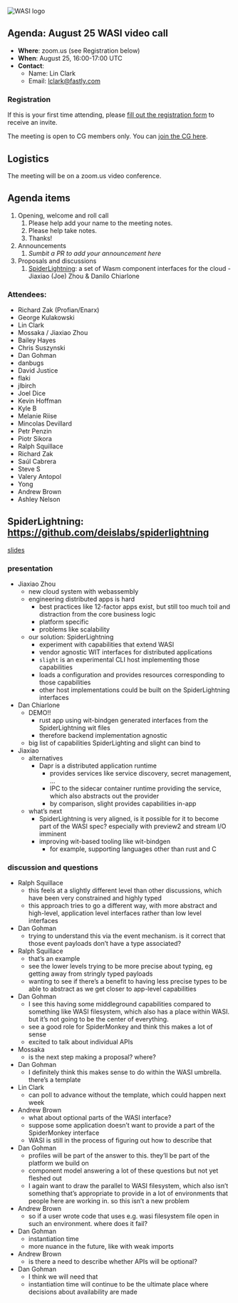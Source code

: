 ![WASI logo](https://raw.githubusercontent.com/WebAssembly/WASI/main/WASI.png)

## Agenda: August 25 WASI video call

- **Where**: zoom.us (see Registration below)
- **When**: August 25, 16:00-17:00 UTC
- **Contact**:
  - Name: Lin Clark
  - Email: lclark@fastly.com

### Registration

If this is your first time attending, please [fill out the registration form](https://docs.google.com/forms/d/e/1FAIpQLSdpO6Lp2L_dZ2_oiDgzjKx7pb7s2YYHjeSIyfHWZZGSKoZKWQ/viewform?usp=sf_link) to receive an invite.

The meeting is open to CG members only. You can [join the CG here](https://www.w3.org/community/webassembly/).

## Logistics

The meeting will be on a zoom.us video conference.

## Agenda items

1. Opening, welcome and roll call
    1. Please help add your name to the meeting notes.
    1. Please help take notes.
    1. Thanks!
1. Announcements
    1. _Sumbit a PR to add your announcement here_
1. Proposals and discussions
    1. [SpiderLightning](https://github.com/deislabs/spiderlightning): a set of Wasm component interfaces for the cloud - Jiaxiao (Joe) Zhou & Danilo Chiarlone

### Attendees:
- Richard Zak (Profian/Enarx)
- George Kulakowski
- Lin Clark
- Mossaka / Jiaxiao Zhou
- Bailey Hayes
- Chris Suszynski
- Dan Gohman
- danbugs
- David Justice
- flaki
- jlbirch
- Joel Dice
- Kevin Hoffman
- Kyle B
- Melanie Riise
- Mincolas Devillard
- Petr Penzin
- Piotr Sikora
- Ralph Squillace
- Richard Zak
- Saúl Cabrera
- Steve S
- Valery Antopol
- Yong
- Andrew Brown
- Ashley Nelson

## SpiderLightning: https://github.com/deislabs/spiderlightning

[slides](https://docs.google.com/presentation/d/e/2PACX-1vQAt5BbFRqpS5tLFx0gegpGZ4TFLuSGRIP3kc5BIV6IPtwd6PwjjTsrmND6xqZFlRTXk-lyCwYazSW6/pub)

### presentation

- Jiaxiao Zhou
  - new cloud system with webassembly
  - engineering distributed apps is hard
    - best practices like 12-factor apps exist, but still too much toil and distraction from the core business logic
    - platform specific
    - problems like scalability
  - our solution: SpiderLightning
    - experiment with capabilities that extend WASI
    - vendor agnostic WIT interfaces for distributed applications
    - `slight` is an experimental CLI host implementing those capabilities
    - loads a configuration and provides resources corresponding to those capabilities
    - other host implementations could be built on the SpiderLightning interfaces
- Dan Chiarlone
  - DEMO!!
    - rust app using wit-bindgen generated interfaces from the SpiderLightning wit files
    - therefore backend implementation agnostic
  - big list of capabilities SpiderLighting and slight can bind to
- Jiaxiao
  - alternatives
    - Dapr is a distributed application runtime
      - provides services like service discovery, secret management, …
      - IPC to the sidecar container runtime providing the service, which also abstracts out the provider
      - by comparison, slight provides capabilities in-app
  - what’s next
    - SpiderLightning is very aligned, is it possible for it to become part of the WASI spec? especially with preview2 and stream I/O imminent
    - improving wit-based tooling like wit-bindgen
      - for example, supporting languages other than rust and C

### discussion and questions

- Ralph Squillace
  - this feels at a slightly different level than other discussions, which have been very constrained and highly typed
  - this approach tries to go a different way, with more abstract and high-level, application level interfaces rather than low level interfaces
- Dan Gohman
  - trying to understand this via the event mechanism. is it correct that those event payloads don’t have a type associated?
- Ralph Squillace
  - that’s an example
  - see the lower levels trying to be more precise about typing, eg getting away from stringly typed payloads
  - wanting to see if there’s a benefit to having less precise types to be able to abstract as we get closer to app-level capabilities
- Dan Gohman
  - I see this having some middleground capabilities compared to something like WASI filesystem, which also has a place within WASI. but it’s not going to be the center of everything.
  - see a good role for SpiderMonkey and think this makes a lot of sense
  - excited to talk about individual APIs
- Mossaka
  - is the next step making a proposal? where?
- Dan Gohman
  - I definitely think this makes sense to do within the WASI umbrella. there’s a template
- Lin Clark
  - can poll to advance without the template, which could happen next week
- Andrew Brown
  - what about optional parts of the WASI interface?
  - suppose some application doesn’t want to provide a part of the SpiderMonkey interface
  - WASI is still in the process of figuring out how to describe that
- Dan Gohman
  - profiles will be part of the answer to this. they’ll be part of the platform we build on
  - component model answering a lot of these questions but not yet fleshed out
  - I again want to draw the parallel to WASI filesystem, which also isn’t something that’s appropriate to provide in a lot of environments that people here are working in. so this isn’t a new problem
- Andrew Brown
  - so if a user wrote code that uses e.g. wasi filesystem file open in such an environment. where does it fail?
- Dan Gohman
  - instantiation time
  - more nuance in the future, like with weak imports
- Andrew Brown
  - is there a need to describe whether APIs will be optional?
- Dan Gohman
  - I think we will need that
  - instantiation time will continue to be the ultimate place where decisions about availability are made
